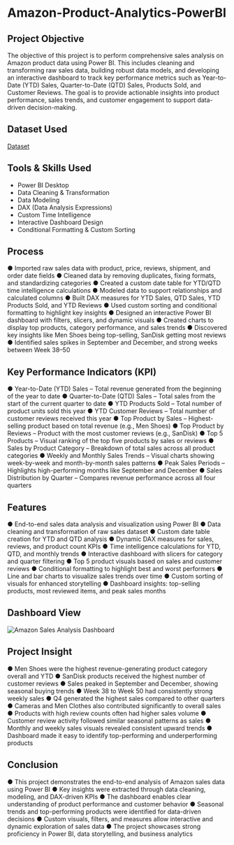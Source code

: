 # Amazon-Product-Analytics-PowerBI
## Project Objective
The objective of this project is to perform comprehensive sales analysis on Amazon product data using Power BI. This includes cleaning and transforming raw sales data, building robust data models, and developing an interactive dashboard to track key performance metrics such as Year-to-Date (YTD) Sales, Quarter-to-Date (QTD) Sales, Products Sold, and Customer Reviews. The goal is to provide actionable insights into product performance, sales trends, and customer engagement to support data-driven decision-making.

## Dataset Used
<a href="https://github.com/shantijul4585/Amazon-Product-Analytics-PowerBI/blob/main/Amazon%20Sales%20Analysis.pbix">Dataset</a>

## Tools & Skills Used
- Power BI Desktop
- Data Cleaning & Transformation
- Data Modeling
- DAX (Data Analysis Expressions)
- Custom Time Intelligence
- Interactive Dashboard Design
- Conditional Formatting & Custom Sorting

## Process
● Imported raw sales data with product, price, reviews, shipment, and order date fields
● Cleaned data by removing duplicates, fixing formats, and standardizing categories
● Created a custom date table for YTD/QTD time intelligence calculations
● Modeled data to support relationships and calculated columns
● Built DAX measures for YTD Sales, QTD Sales, YTD Products Sold, and YTD Reviews
● Used custom sorting and conditional formatting to highlight key insights
● Designed an interactive Power BI dashboard with filters, slicers, and dynamic visuals
● Created charts to display top products, category performance, and sales trends
● Discovered key insights like Men Shoes being top-selling, SanDisk getting most reviews
● Identified sales spikes in September and December, and strong weeks between Week 38–50

## Key Performance Indicators (KPI)
● Year-to-Date (YTD) Sales – Total revenue generated from the beginning of the year to date
● Quarter-to-Date (QTD) Sales – Total sales from the start of the current quarter to date
● YTD Products Sold – Total number of product units sold this year
● YTD Customer Reviews – Total number of customer reviews received this year
● Top Product by Sales – Highest-selling product based on total revenue (e.g., Men Shoes)
● Top Product by Reviews – Product with the most customer reviews (e.g., SanDisk)
● Top 5 Products – Visual ranking of the top five products by sales or reviews
● Sales by Product Category – Breakdown of total sales across all product categories
● Weekly and Monthly Sales Trends – Visual charts showing week-by-week and month-by-month sales patterns
● Peak Sales Periods – Highlights high-performing months like September and December
● Sales Distribution by Quarter – Compares revenue performance across all four quarters

## Features
● End-to-end sales data analysis and visualization using Power BI
● Data cleaning and transformation of raw sales dataset
● Custom date table creation for YTD and QTD analysis
● Dynamic DAX measures for sales, reviews, and product count KPIs
● Time intelligence calculations for YTD, QTD, and monthly trends
● Interactive dashboard with slicers for category and quarter filtering
● Top 5 product visuals based on sales and customer reviews
● Conditional formatting to highlight best and worst performers
● Line and bar charts to visualize sales trends over time
● Custom sorting of visuals for enhanced storytelling
● Dashboard insights: top-selling products, most reviewed items, and peak sales months

## Dashboard View
![Amazon Sales Analysis Dashboard](https://github.com/user-attachments/assets/60b19e1b-01e3-44fd-af0b-527edf5bd912)

## Project Insight
● Men Shoes were the highest revenue-generating product category overall and YTD
● SanDisk products received the highest number of customer reviews
● Sales peaked in September and December, showing seasonal buying trends
● Week 38 to Week 50 had consistently strong weekly sales
● Q4 generated the highest sales compared to other quarters
● Cameras and Men Clothes also contributed significantly to overall sales
● Products with high review counts often had higher sales volume
● Customer review activity followed similar seasonal patterns as sales
● Monthly and weekly sales visuals revealed consistent upward trends
● Dashboard made it easy to identify top-performing and underperforming products

## Conclusion
● This project demonstrates the end-to-end analysis of Amazon sales data using Power BI
● Key insights were extracted through data cleaning, modeling, and DAX-driven KPIs
● The dashboard enables clear understanding of product performance and customer behavior
● Seasonal trends and top-performing products were identified for data-driven decisions
● Custom visuals, filters, and measures allow interactive and dynamic exploration of sales data
● The project showcases strong proficiency in Power BI, data storytelling, and business analytics


